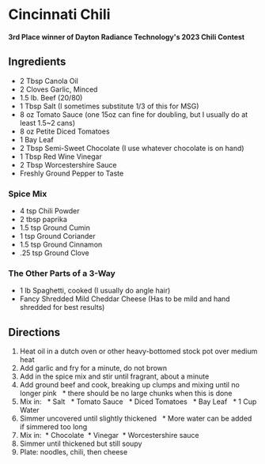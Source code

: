 # Cincinnati Chili
#### 3rd Place winner of Dayton Radiance Technology's 2023 Chili Contest

## Ingredients
* 2 Tbsp Canola Oil
* 2 Cloves Garlic, Minced
* 1.5 lb. Beef (20/80)
* 1 Tbsp Salt (I sometimes substitute 1/3 of this for MSG)
* 8 oz Tomato Sauce (one 15oz can fine for doubling, but I usually do at least 1.5~2 cans)
* 8 oz Petite Diced Tomatoes
* 1 Bay Leaf
* 2 Tbsp Semi-Sweet Chocolate (I use whatever chocolate is on hand)
* 1 Tbsp Red Wine Vinegar 
* 2 Tbsp Worcestershire Sauce
* Freshly Ground Pepper to Taste

### Spice Mix
* 4 tsp Chili Powder
* 2 tbsp paprika 
* 1.5 tsp Ground Cumin
* 1 tsp Ground Coriander
* 1.5 tsp Ground Cinnamon
* .25 tsp Ground Clove

### The Other Parts of a 3-Way
* 1 lb Spaghetti, cooked (I usually do angle hair)
* Fancy Shredded Mild Cheddar Cheese (Has to be mild and hand shredded for best results)

## Directions
1. Heat oil in a dutch oven or other heavy-bottomed stock pot over medium heat
2. Add garlic and fry for a minute, do not brown
3. Add in the spice mix and stir until fragrant, about a minute
4. Add ground beef and cook, breaking up clumps and mixing until no longer pink
  * there should be no large chunks when this is done
5. Mix in:
    * Salt
    * Tomato Sauce
    * Diced Tomatoes
    * Bay Leaf
  * 1 Cup Water
6. Simmer uncovered until slightly thickened
  * More water can be added if simmered too long
7. Mix in:
 * Chocolate
 * Vinegar
 * Worcestershire sauce
8. Simmer until thickened but still soupy
9. Plate: noodles, chili, then cheese
